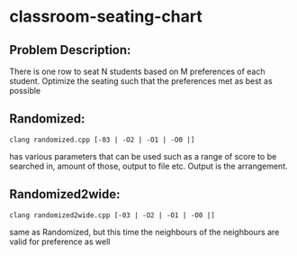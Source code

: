 # classroom-seating-chart
## Problem Description:
There is one row to seat N students based on M preferences of each student.
Optimize the seating such that the preferences met as best as possible

## Randomized:
```
clang randomized.cpp [-03 | -O2 | -O1 | -O0 |]
```
has various parameters that can be used such as a range of score to be searched in, amount of those, output to file etc.
Output is the arrangement.

## Randomized2wide:
```
clang randomized2wide.cpp [-03 | -O2 | -O1 | -O0 |]
```
same as Randomized, but this time the neighbours of the neighbours are valid for preference as well
